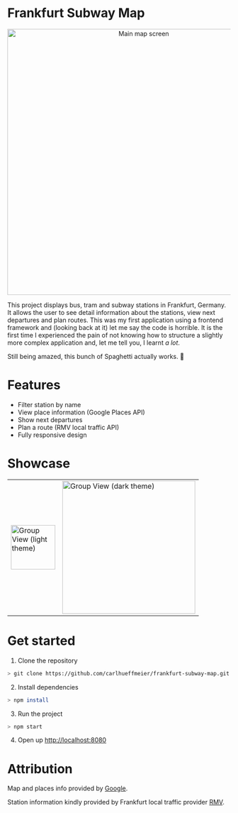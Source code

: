 # Frankfurt Subway Map

<p align="center">
<img width="600" src="https://user-images.githubusercontent.com/27681148/47577336-ece26c00-d946-11e8-8aa3-61d3d4acb5ea.png" alt="Main map screen">
</p>

This project displays bus, tram and subway stations in Frankfurt, Germany. It allows the user to see detail information about the stations, view next departures and plan routes.
This was my first application using a frontend framework and (looking back at it) let me say the code is horrible. It is the first time I experienced the pain of not knowing how to structure a slightly more complex application and, let me tell you, I learnt _a lot_.

Still being amazed, this bunch of Spaghetti actually works. 🍝

# Features

- Filter station by name
- View place information (Google Places API)
- Show next departures
- Plan a route (RMV local traffic API)
- Fully responsive design

# Showcase

<center>
  <table>
    <tr>
      <td><img width="100" alt="Group View (light theme)" src="https://user-images.githubusercontent.com/27681148/47578195-0c7a9400-d949-11e8-879d-add8d1d0e8c4.png"></td>
      <td><img width="300" alt="Group View (dark theme)" src="https://user-images.githubusercontent.com/27681148/47578235-2fa54380-d949-11e8-9a81-ce239ad587d5.png"></td>
    </tr>
  </table>
</center>

# Get started

1. Clone the repository

```sh
> git clone https://github.com/carlhueffmeier/frankfurt-subway-map.git
```

2. Install dependencies

```sh
> npm install
```

3. Run the project

```sh
> npm start
```

4. Open up [http://localhost:8080](http://localhost:8080)

# Attribution

Map and places info provided by [Google](https://developers.google.com/maps/documentation/javascript/?hl=en).

Station information kindly provided by Frankfurt local traffic provider [RMV](https://opendata.rmv.de/site/start.html).
